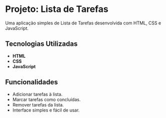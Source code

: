 # Projeto: Lista de Tarefas  

Uma aplicação simples de Lista de Tarefas desenvolvida com HTML, CSS e JavaScript.

## Tecnologias Utilizadas  
- **HTML**  
- **CSS**  
- **JavaScript**  

## Funcionalidades  
- Adicionar tarefas à lista.  
- Marcar tarefas como concluídas.  
- Remover tarefas da lista.  
- Interface simples e fácil de usar.
